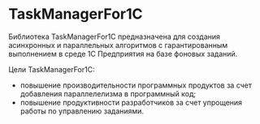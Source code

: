 # TaskManagerFor1C

Библиотека TaskManagerFor1C предназначена для создания асинхронных и параллельных алгоритмов с гарантированным выполнением в среде 1С Предприятия на базе фоновых заданий.

Цели TaskManagerFor1C:
* повышение производительности программных продуктов за счет добавления параллелелизма в программный код;
* повышение продуктивности разработчиков за счет упрощения работы по управлению заданиями.